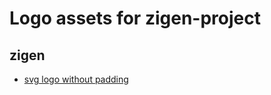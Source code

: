 # Logo assets for zigen-project

## zigen
- [svg logo without padding](https://github.com/zigen-project/logo/blob/main/zigen/logo.svg)

